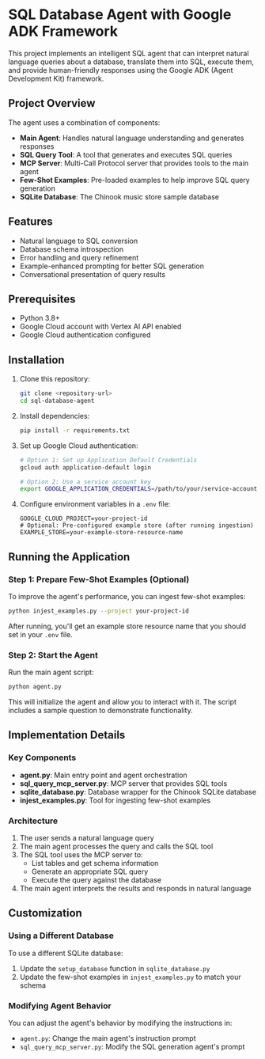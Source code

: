# SQL Database Agent with Google ADK Framework

This project implements an intelligent SQL agent that can interpret natural language queries about a database, translate them into SQL, execute them, and provide human-friendly responses using the Google ADK (Agent Development Kit) framework.

## Project Overview

The agent uses a combination of components:

- **Main Agent**: Handles natural language understanding and generates responses
- **SQL Query Tool**: A tool that generates and executes SQL queries
- **MCP Server**: Multi-Call Protocol server that provides tools to the main agent
- **Few-Shot Examples**: Pre-loaded examples to help improve SQL query generation
- **SQLite Database**: The Chinook music store sample database

## Features

- Natural language to SQL conversion
- Database schema introspection
- Error handling and query refinement
- Example-enhanced prompting for better SQL generation
- Conversational presentation of query results

## Prerequisites

- Python 3.8+
- Google Cloud account with Vertex AI API enabled
- Google Cloud authentication configured

## Installation

1. Clone this repository:
   ```bash
   git clone <repository-url>
   cd sql-database-agent
   ```

2. Install dependencies:
   ```bash
   pip install -r requirements.txt
   ```

3. Set up Google Cloud authentication:
   ```bash
   # Option 1: Set up Application Default Credentials
   gcloud auth application-default login

   # Option 2: Use a service account key
   export GOOGLE_APPLICATION_CREDENTIALS=/path/to/your/service-account-key.json
   ```

4. Configure environment variables in a `.env` file:
   ```
   GOOGLE_CLOUD_PROJECT=your-project-id
   # Optional: Pre-configured example store (after running ingestion)
   EXAMPLE_STORE=your-example-store-resource-name
   ```

## Running the Application

### Step 1: Prepare Few-Shot Examples (Optional)

To improve the agent's performance, you can ingest few-shot examples:

```bash
python injest_examples.py --project your-project-id
```

After running, you'll get an example store resource name that you should set in your `.env` file.

### Step 2: Start the Agent

Run the main agent script:

```bash
python agent.py
```

This will initialize the agent and allow you to interact with it. The script includes a sample question to demonstrate functionality.

## Implementation Details

### Key Components

- **agent.py**: Main entry point and agent orchestration
- **sql_query_mcp_server.py**: MCP server that provides SQL tools
- **sqlite_database.py**: Database wrapper for the Chinook SQLite database
- **injest_examples.py**: Tool for ingesting few-shot examples

### Architecture

1. The user sends a natural language query
2. The main agent processes the query and calls the SQL tool
3. The SQL tool uses the MCP server to:
   - List tables and get schema information
   - Generate an appropriate SQL query
   - Execute the query against the database
4. The main agent interprets the results and responds in natural language

## Customization

### Using a Different Database

To use a different SQLite database:

1. Update the `setup_database` function in `sqlite_database.py`
2. Update the few-shot examples in `injest_examples.py` to match your schema

### Modifying Agent Behavior

You can adjust the agent's behavior by modifying the instructions in:

- `agent.py`: Change the main agent's instruction prompt
- `sql_query_mcp_server.py`: Modify the SQL generation agent's prompt
